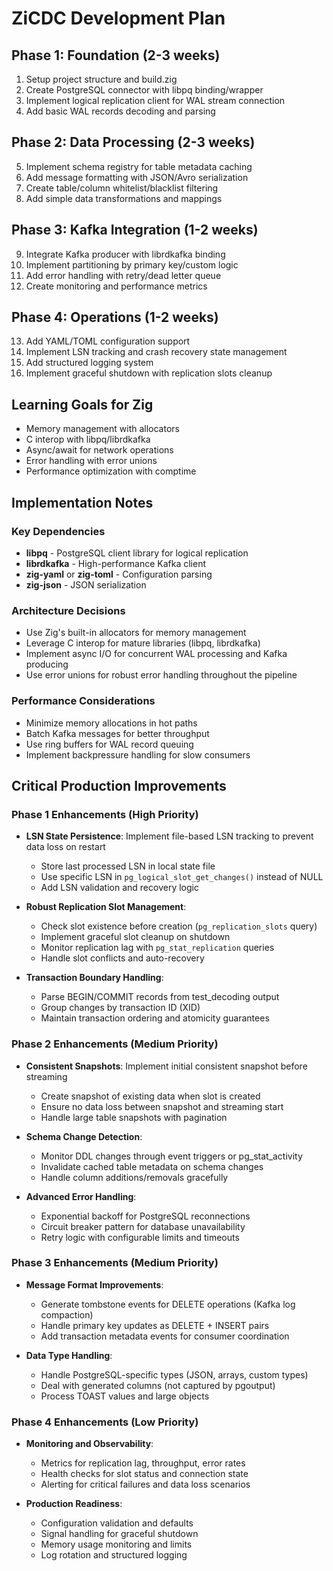 # ZiCDC Development Plan

## Phase 1: Foundation (2-3 weeks)
1. Setup project structure and build.zig
2. Create PostgreSQL connector with libpq binding/wrapper
3. Implement logical replication client for WAL stream connection
4. Add basic WAL records decoding and parsing

## Phase 2: Data Processing (2-3 weeks)
5. Implement schema registry for table metadata caching
6. Add message formatting with JSON/Avro serialization
7. Create table/column whitelist/blacklist filtering
8. Add simple data transformations and mappings

## Phase 3: Kafka Integration (1-2 weeks)
9. Integrate Kafka producer with librdkafka binding
10. Implement partitioning by primary key/custom logic
11. Add error handling with retry/dead letter queue
12. Create monitoring and performance metrics

## Phase 4: Operations (1-2 weeks)
13. Add YAML/TOML configuration support
14. Implement LSN tracking and crash recovery state management
15. Add structured logging system
16. Implement graceful shutdown with replication slots cleanup

## Learning Goals for Zig
- Memory management with allocators
- C interop with libpq/librdkafka
- Async/await for network operations
- Error handling with error unions
- Performance optimization with comptime

## Implementation Notes

### Key Dependencies
- **libpq** - PostgreSQL client library for logical replication
- **librdkafka** - High-performance Kafka client
- **zig-yaml** or **zig-toml** - Configuration parsing
- **zig-json** - JSON serialization

### Architecture Decisions
- Use Zig's built-in allocators for memory management
- Leverage C interop for mature libraries (libpq, librdkafka)
- Implement async I/O for concurrent WAL processing and Kafka producing
- Use error unions for robust error handling throughout the pipeline

### Performance Considerations
- Minimize memory allocations in hot paths
- Batch Kafka messages for better throughput
- Use ring buffers for WAL record queuing
- Implement backpressure handling for slow consumers

## Critical Production Improvements

### Phase 1 Enhancements (High Priority)
- **LSN State Persistence**: Implement file-based LSN tracking to prevent data loss on restart
  - Store last processed LSN in local state file
  - Use specific LSN in `pg_logical_slot_get_changes()` instead of NULL
  - Add LSN validation and recovery logic

- **Robust Replication Slot Management**:
  - Check slot existence before creation (`pg_replication_slots` query)
  - Implement graceful slot cleanup on shutdown
  - Monitor replication lag with `pg_stat_replication` queries
  - Handle slot conflicts and auto-recovery

- **Transaction Boundary Handling**:
  - Parse BEGIN/COMMIT records from test_decoding output
  - Group changes by transaction ID (XID)
  - Maintain transaction ordering and atomicity guarantees

### Phase 2 Enhancements (Medium Priority)
- **Consistent Snapshots**: Implement initial consistent snapshot before streaming
  - Create snapshot of existing data when slot is created
  - Ensure no data loss between snapshot and streaming start
  - Handle large table snapshots with pagination

- **Schema Change Detection**:
  - Monitor DDL changes through event triggers or pg_stat_activity
  - Invalidate cached table metadata on schema changes
  - Handle column additions/removals gracefully

- **Advanced Error Handling**:
  - Exponential backoff for PostgreSQL reconnections
  - Circuit breaker pattern for database unavailability
  - Retry logic with configurable limits and timeouts

### Phase 3 Enhancements (Medium Priority)
- **Message Format Improvements**:
  - Generate tombstone events for DELETE operations (Kafka log compaction)
  - Handle primary key updates as DELETE + INSERT pairs
  - Add transaction metadata events for consumer coordination

- **Data Type Handling**:
  - Handle PostgreSQL-specific types (JSON, arrays, custom types)
  - Deal with generated columns (not captured by pgoutput)
  - Process TOAST values and large objects

### Phase 4 Enhancements (Low Priority)
- **Monitoring and Observability**:
  - Metrics for replication lag, throughput, error rates
  - Health checks for slot status and connection state
  - Alerting for critical failures and data loss scenarios

- **Production Readiness**:
  - Configuration validation and defaults
  - Signal handling for graceful shutdown
  - Memory usage monitoring and limits
  - Log rotation and structured logging